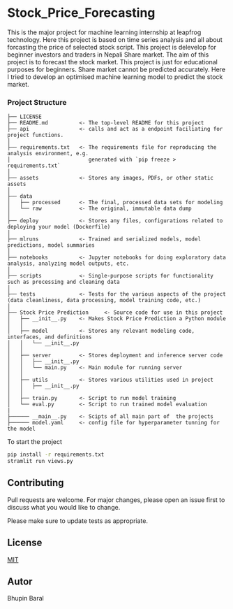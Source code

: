 Stock_Price_Forecasting
==============================
This is the major project for machine learning internship at leapfrog technology. Here this project is based on time series analysis and all about forcasting the price of selected stock script.
This project is delevelop for beginner investors and traders in Nepali Share market. The aim of this project is to forecast the stock market. This project is just for educational purposes for beginners. Share market cannot be predicted accurately. Here I tried to develop an optimised machine learning model to predict the stock market.

### Project Structure
```
├── LICENSE
├── README.md          <- The top-level README for this project
├── api                <- calls and act as a endpoint faciliating for project functions.
│
├── requirements.txt   <- The requirements file for reproducing the analysis environment, e.g.
│                         generated with `pip freeze > requirements.txt`
│
├── assets             <- Stores any images, PDFs, or other static assets
│ 
├── data
│   ├── processed      <- The final, processed data sets for modeling
│   └── raw            <- The original, immutable data dump
│
├── deploy             <- Stores any files, configurations related to deploying your model (Dockerfile)
│ 
├── mlruns             <- Trained and serialized models, model predictions, model summaries
│
├── notebooks          <- Jupyter notebooks for doing exploratory data analysis, analyzing model outputs, etc.
│
├── scripts            <- Single-purpose scripts for functionality such as processing and cleaning data
│
├── tests              <- Tests for the various aspects of the project (data cleanliness, data processing, model training code, etc.)
│
├── Stock Price Prediction     <- Source code for use in this project
│   ├── __init__.py    <- Makes Stock Price Prediction a Python module
│   │
│   ├── model          <- Stores any relevant modeling code, interfaces, and definitions
│   │   └── __init__.py
│   │
│   ├── server         <- Stores deployment and inference server code
│   │   ├── __init__.py
│   │   └── main.py    <- Main module for running server
│   │
│   ├── utils          <- Stores various utilities used in project 
│   │   ├── __init__.py
│   │
│   ├── train.py       <- Script to run model training
│   └── eval.py        <- Script to run trained model evaluation 
|
├────── __main__.py    <- Scipts of all main part of  the projects
├────── model.yaml     <- config file for hyperparameter tunning for the model
```
To start the project

```bash
pip install -r requirements.txt
stramlit run views.py
```
## Contributing
Pull requests are welcome. For major changes, please open an issue first to discuss what you would like to change.

Please make sure to update tests as appropriate.

## License
[MIT](https://choosealicense.com/licenses/mit/)

## Autor
Bhupin Baral

